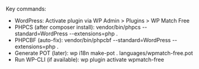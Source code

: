 Key commands:
- WordPress: Activate plugin via WP Admin > Plugins > WP Match Free
- PHPCS (after composer install): vendor/bin/phpcs --standard=WordPress --extensions=php .
- PHPCBF (auto-fix): vendor/bin/phpcbf --standard=WordPress --extensions=php .
- Generate POT (later): wp i18n make-pot . languages/wpmatch-free.pot
- Run WP-CLI (if available): wp plugin activate wpmatch-free